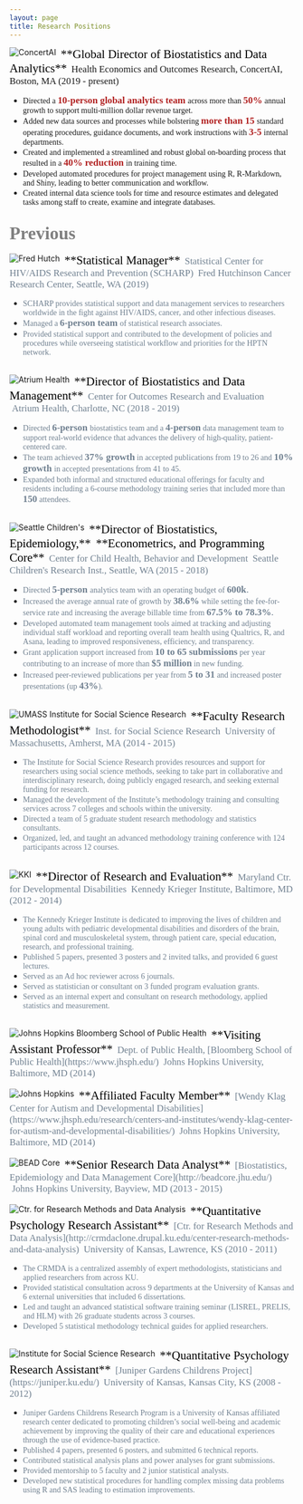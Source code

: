 ```yaml
---
layout: page
title: Research Positions 
---
```


<a href="https://www.concertai.com/">
<img align="left" src="https://media-exp1.licdn.com/dms/image/C4D0BAQG5X2Aib9GOhw/company-logo_100_100/0?e=1611187200&amp;v=beta&amp;t=WJ3NPnSAClnLeWcdCpRkslxn75PArCMGvWyKvugcl30" alt="ConcertAI"> </a> 
<span style="color:black; font-family:Palatino; font-size:1.5em;">&nbsp;**Global Director of Biostatistics and Data Analytics**</span>      
<span style="color:lightsteelblue4; font-family:Palatino; font-size:1.20em;">&nbsp;Health Economics and Outcomes Research, ConcertAI, Boston, MA (2019 - present)</span> <br clear="left"/>          
  
* <span style="color:lightsteelblue4; font-family:Palatino;"> Directed a </span> <span style="color:firebrick; font-family:Palatino; font-size:1.20em;">**10-person global analytics team**</span> <span style="color:lightsteelblue4; font-family:Palatino;"> across more than </span>  <span style="color:firebrick; font-family:Palatino; font-size:1.20em;">**50%**</span> <span style="color:lightsteelblue4; font-family:Palatino;">annual growth to support multi-million dollar revenue target. 
* <span style="color:lightsteelblue4; font-family:Palatino;">Added new data sources and processes while bolstering </span> <span style="color:firebrick; font-family:Palatino; font-size:1.20em;">**more than 15**</span> <span style="color:lightsteelblue4; font-family:Palatino;">standard operating procedures, guidance documents, and work instructions with </span> <span style="color:firebrick; font-family:Palatino; font-size:1.20em;">**3-5**</span> <span style="color:lightsteelblue4; font-family:Palatino;"> internal departments.</span>
* <span style="color:lightsteelblue4; font-family:Palatino;">Created and implemented a streamlined and robust global on-boarding process that resulted in a </span> <span style="color:firebrick; font-family:Palatino; font-size:1.20em;">**40% reduction**</span> <span style="color:lightsteelblue4; font-family:Palatino;"> in training time.</span>
* <span style="color:lightsteelblue4; font-family:Palatino;">Developed automated procedures for project management using R, R-Markdown, and Shiny, leading to better communication and workflow.</span> 
* <span style="color:lightsteelblue4; font-family:Palatino;">Created internal data science tools for time and resource estimates and delegated tasks among staff to create, examine and integrate databases.</span>   

## <span style="color:Grey; font-family:Palatino; font-size:1.50em;">Previous</span> 

<a href="http://www.fredhutch.org">
<img align="left" src="https://media-exp1.licdn.com/dms/image/C4E0BAQGWyiowk3H8hQ/company-logo_100_100/0?e=1611187200&amp;v=beta&amp;t=Q0Kq-SWFAEfHvBKOwr3f-McznOypsMO7Y7lWfs911qk" alt="Fred Hutch"> </a>
<span style="color:black; font-family:Palatino; font-size:1.5em;">&nbsp;**Statistical Manager**</span>       
<span style="color:slategrey; font-family:Palatino; font-size:1.20em;">&nbsp;Statistical Center for HIV/AIDS Research and Prevention (SCHARP)</span>       
<span style="color:slategrey; font-family:Palatino; font-size:1.20em;">&nbsp;Fred Hutchinson Cancer Research Center, Seattle, WA (2019)</span> <br clear="left"/>         

* <span style="color:slategrey; font-family:Palatino;">SCHARP provides statistical support and data management services to researchers worldwide in the fight against HIV/AIDS, cancer, and other infectious diseases.</span>  
* <span style="color:slategrey; font-family:Palatino;">Managed a </span><span style="color:slategrey; font-family:Palatino; font-size:1.20em;">**6-person team**</span> <span style="color:slategrey; font-family:Palatino;"> of statistical research associates.</span> 
* <span style="color:slategrey; font-family:Palatino;">Provided statistical support and contributed to the development of policies and procedures while overseeing statistical workflow and priorities for the HPTN network.</span>   

<br/>

<a href="https://atriumhealth.org">
<img align="left" src="https://media-exp1.licdn.com/dms/image/C510BAQGQL7fTUGOWgQ/company-logo_100_100/0?e=1611187200&amp;v=beta&amp;t=cw8MeJ_IMCJYcTux1ypV4Y8OnxKHqEEBmnOCj-QxnSs" alt="Atrium Health"> </a>
<span style="color:black; font-family:Palatino; font-size:1.5em;">&nbsp;**Director of Biostatistics and Data Management**</span>     
<span style="color:slategrey; font-family:Palatino; font-size:1.20em;">&nbsp;Center for Outcomes Research and Evaluation</span>         
<span style="color:slategrey; font-family:Palatino; font-size:1.20em;">&nbsp;Atrium Health, Charlotte, NC (2018 - 2019)</span> <br clear="left"/>            

* <span style="color:slategrey; font-family:Palatino;">Directed </span><span style="color:slategrey; font-family:Palatino; font-size:1.20em;">**6-person** </span><span style="color:slategrey; font-family:Palatino;">biostatistics team and a </span><span style="color:slategrey; font-family:Palatino; font-size:1.20em;">**4-person**</span><span style="color:slategrey; font-family:Palatino;"> data management team to support real-world evidence that advances the delivery of high-quality, patient-centered care.</span>  
* <span style="color:slategrey; font-family:Palatino;">The team achieved </span><span style="color:slategrey; font-family:Palatino; font-size:1.20em;">**37% growth**</span><span style="color:slategrey; font-family:Palatino;"> in accepted publications from 19 to 26 and </span><span style="color:slategrey; font-family:Palatino; font-size:1.20em;">**10% growth** </span><span style="color:slategrey; font-family:Palatino;"> in accepted presentations from 41 to 45.</span>  
* <span style="color:slategrey; font-family:Palatino;">Expanded both informal and structured educational offerings for faculty and residents including a 6-course methodology training series that included more than </span><span style="color:slategrey; font-family:Palatino; font-size:1.20em;">**150**</span><span style="color:slategrey; font-family:Palatino;"> attendees.</span> 

<br/>

<a href="https://www.seattlechildrens.org/research">
<img align="left" src="https://media-exp1.licdn.com/dms/image/C4E0BAQHdiK6X4_K2bg/company-logo_100_100/0?e=1611187200&amp;v=beta&amp;t=-OTbhUgAVwCkQzmzTNMfC1-BWYnx6GYpdYVV9gH08aY" alt="Seattle Children's"> </a>
<span style="color:black; font-family:Palatino; font-size:1.5em;">&nbsp;**Director of Biostatistics, Epidemiology,**</span>        
<span style="color:black; font-family:Palatino; font-size:1.5em;">&nbsp;**Econometrics, and Programming Core**</span>            
<span style="color:slategrey; font-family:Palatino; font-size:1.20em;">&nbsp;Center for Child Health, Behavior and Development</span>       
<span style="color:slategrey; font-family:Palatino; font-size:1.20em;">&nbsp;Seattle Children's Research Inst., Seattle, WA (2015 - 2018)</span> <br clear="left"/>             

* <span style="color:slategrey; font-family:Palatino;">Directed </span><span style="color:slategrey; font-family:Palatino; font-size:1.20em;">**5-person** </span><span style="color:slategrey; font-family:Palatino;">analytics team with an operating budget of </span><span style="color:slategrey; font-family:Palatino; font-size:1.20em;">**600k**.</span> 
* <span style="color:slategrey; font-family:Palatino;">Increased the average annual rate of growth by </span><span style="color:slategrey; font-family:Palatino; font-size:1.20em;">**38.6%**</span><span style="color:slategrey; font-family:Palatino;"> while setting the fee-for-service rate and increasing the average billable time from </span><span style="color:slategrey; font-family:Palatino; font-size:1.20em;">**67.5% to 78.3%**.</span> 
* <span style="color:slategrey; font-family:Palatino;">Developed automated team management tools aimed at tracking and adjusting individual staff workload and reporting overall team health using Qualtrics, R, and Asana, leading to improved responsiveness, efficiency, and transparency.</span> 
* <span style="color:slategrey; font-family:Palatino;">Grant application support increased from </span><span style="color:slategrey; font-family:Palatino; font-size:1.20em;">**10 to 65 submissions**</span><span style="color:slategrey; font-family:Palatino;"> per year contributing to an increase of more than </span><span style="color:slategrey; font-family:Palatino; font-size:1.20em;">**$5 million**</span><span style="color:slategrey; font-family:Palatino;"> in new funding.</span> 
* <span style="color:slategrey; font-family:Palatino;">Increased peer-reviewed publications per year from </span><span style="color:slategrey; font-family:Palatino; font-size:1.20em;">**5 to 31**</span><span style="color:slategrey; font-family:Palatino;"> and increased poster presentations (up </span><span style="color:slategrey; font-family:Palatino; font-size:1.20em;">**43%**</span><span style="color:slategrey; font-family:Palatino;">).</span>   

<br/>

<a href="https://www.umass.edu">
<img align="left" src="https://media-exp1.licdn.com/dms/image/C4D0BAQHlmqHddSrqGA/company-logo_100_100/0?e=1611187200&amp;v=beta&amp;t=tPGYJG6ist4hvgHHfhMwDeTIemJ1A4uSpWJCOqMZXnM" alt="UMASS Institute for Social Science Research"> </a>
<span style="color:black; font-family:Palatino; font-size:1.5em;">&nbsp;**Faculty Research Methodologist**</span>         
<span style="color:slategrey; font-family:Palatino; font-size:1.20em;">&nbsp;Inst. for Social Science Research</span>      
<span style="color:slategrey; font-family:Palatino; font-size:1.20em;">&nbsp;University of Massachusetts, Amherst, MA (2014 - 2015)</span> <br clear="left"/>             

* <span style="color:slategrey; font-family:Palatino;">The Institute for Social Science Research provides resources and support for researchers using social science methods, seeking to take part in collaborative and interdisciplinary research, doing publicly engaged research, and seeking external funding for research.</span> 
* <span style="color:slategrey; font-family:Palatino;">Managed the development of the Institute’s methodology training and consulting services across 7 colleges and schools within the university.</span> 
* <span style="color:slategrey; font-family:Palatino;">Directed a team of 5 graduate student research methodology and statistics consultants.</span>
* <span style="color:slategrey; font-family:Palatino;">Organized, led, and taught an advanced methodology training conference with 124 participants across 12 courses.</span>   

<br/>

<a href="https://www.kennedykrieger.org">
<img align="left" src="https://media-exp1.licdn.com/dms/image/C4D0BAQGP79V2w9qMWQ/company-logo_100_100/0?e=1611187200&amp;v=beta&amp;t=w8Mv0Nb6mpSyznV2kG4Yx5X0vcFzTxnJ9cghahPvxWo" alt="KKI"> </a>
<span style="color:black; font-family:Palatino; font-size:1.5em;">&nbsp;**Director of Research and Evaluation**</span>     
<span style="color:slategrey; font-family:Palatino; font-size:1.20em;">&nbsp;Maryland Ctr. for Developmental Disabilities</span>      
<span style="color:slategrey; font-family:Palatino; font-size:1.20em;">&nbsp;Kennedy Krieger Institute, Baltimore, MD (2012 - 2014)</span> <br clear="left"/>       

* <span style="color:slategrey; font-family:Palatino;">The Kennedy Krieger Institute is dedicated to improving the lives of children and young adults with pediatric developmental disabilities and disorders of the brain, spinal cord and musculoskeletal system, through patient care, special education, research, and professional training.</span>
* <span style="color:slategrey; font-family:Palatino;">Published 5 papers, presented 3 posters and 2 invited talks, and provided 6 guest lectures.</span> 
* <span style="color:slategrey; font-family:Palatino;">Served as an Ad hoc reviewer across 6 journals.</span> 
* <span style="color:slategrey; font-family:Palatino;">Served as statistician or consultant on 3 funded program evaluation grants.</span> 
* <span style="color:slategrey; font-family:Palatino;">Served as an internal expert and consultant on research methodology, applied statistics and measurement.</span>  

<br/>

<a href="https://www.jhu.edu">
<img align="left" src="https://media-exp1.licdn.com/dms/image/C560BAQGjZPHyW5gNxw/company-logo_100_100/0?e=1611187200&amp;v=beta&amp;t=7PrUUniOcAYe2gjgdTwkQfFTZCbRl1qFxe2HT7-Two0" loading="lazy" alt="Johns Hopkins Bloomberg School of Public Health" alt="Bloomberg"> </a>
<span style="color:black; font-family:Palatino; font-size:1.5em;">&nbsp;**Visiting Assistant Professor**</span>        
<span style="color:slategrey; font-family:Palatino; font-size:1.20em;">&nbsp;Dept. of Public Health, [Bloomberg School of Public Health](https://www.jhsph.edu/)</span>       
<span style="color:slategrey; font-family:Palatino; font-size:1.20em;">&nbsp;Johns Hopkins University, Baltimore, MD (2014)</span> <br clear="left"/>       

<br/>

<a href="https://www.jhu.edu">
<img align="left" src="https://media-exp1.licdn.com/dms/image/C560BAQHPOfV7Wl0x-A/company-logo_100_100/0?e=1611187200&amp;v=beta&amp;t=XpYHO_KVvdjUs9_akZ4VqTYGO37KQE5Vz8VbRHc42uk" alt="Johns Hopkins"> </a>
<span style="color:black; font-family:Palatino; font-size:1.5em;">&nbsp;**Affiliated Faculty Member**</span>      
<span style="color:slategrey; font-family:Palatino; font-size:1.20em;">&nbsp;[Wendy Klag Center for Autism and Developmental Disabilities](https://www.jhsph.edu/research/centers-and-institutes/wendy-klag-center-for-autism-and-developmental-disabilities/)</span>            
<span style="color:slategrey; font-family:Palatino; font-size:1.20em;">&nbsp;Johns Hopkins University, Baltimore, MD (2014)</span> <br clear="left"/>       

<br/>

<a href="http://beadcore.jhu.edu/">
<img align="left" src="https://media-exp1.licdn.com/dms/image/C560BAQFdwR1hw5xO_Q/company-logo_100_100/0?e=1611187200&amp;v=beta&amp;t=zuyR_Ny4YBwLKdi6G6ax2fk8l9a2IO7k7DVuesQcL18" alt="BEAD Core"> </a>
<span style="color:black; font-family:Palatino; font-size:1.5em;">&nbsp;**Senior Research Data Analyst**</span>         
<span style="color:slategrey; font-family:Palatino; font-size:1.20em;">&nbsp;[Biostatistics, Epidemiology and Data Management Core](http://beadcore.jhu.edu/)</span>             <span style="color:slategrey; font-family:Palatino; font-size:1.20em;">&nbsp;Johns Hopkins University, Bayview, MD (2013 - 2015)</span> <br clear="left"/>     

<br/>

<a href="http://crmdaclone.drupal.ku.edu/center-research-methods-and-data-analysis">
<img align="left" src="https://media-exp1.licdn.com/dms/image/C560BAQElz1V5OAq2Ug/company-logo_100_100/0?e=1611187200&amp;v=beta&amp;t=CDR8AI8xc-5UUiHeT7kIcDaIajOtgQ0Ay2fb-WXmFjs" alt="Ctr. for Research Methods and Data Analysis"> </a>
<span style="color:black; font-family:Palatino; font-size:1.5em;">&nbsp;**Quantitative Psychology Research Assistant**</span>     
<span style="color:slategrey; font-family:Palatino; font-size:1.20em;">&nbsp;[Ctr. for Research Methods and Data Analysis](http://crmdaclone.drupal.ku.edu/center-research-methods-and-data-analysis)</span>           
<span style="color:slategrey; font-family:Palatino; font-size:1.20em;">&nbsp;University of Kansas, Lawrence, KS (2010 - 2011)</span> <br clear="left"/>    

* <span style="color:slategrey; font-family:Palatino;">The CRMDA is a centralized assembly of expert methodologists, statisticians and applied researchers from across KU.</span> 
* <span style="color:slategrey; font-family:Palatino;">Provided statistical consultation across 9 departments at the University of Kansas and 6 external universities that included 6 dissertations.</span>  
* <span style="color:slategrey; font-family:Palatino;">Led and taught an advanced statistical software training seminar (LISREL, PRELIS, and HLM) with 26 graduate students across 3 courses.</span>  
* <span style="color:slategrey; font-family:Palatino;">Developed 5 statistical methodology technical guides for applied researchers.</span>  
  
<br/>

<a href="https://juniper.ku.edu/">
<img align="left" src="https://media-exp1.licdn.com/dms/image/C560BAQElz1V5OAq2Ug/company-logo_100_100/0?e=1611187200&amp;v=beta&amp;t=CDR8AI8xc-5UUiHeT7kIcDaIajOtgQ0Ay2fb-WXmFjs" alt="Institute for Social Science Research"> </a>
<span style="color:black; font-family:Palatino; font-size:1.5em;">&nbsp;**Quantitative Psychology Research Assistant**</span>     
<span style="color:slategrey; font-family:Palatino; font-size:1.20em;">&nbsp;[Juniper Gardens Childrens Project](https://juniper.ku.edu/)</span>      
<span style="color:slategrey; font-family:Palatino; font-size:1.20em;">&nbsp;University of Kansas, Kansas City, KS (2008 - 2012)</span> <br clear="left"/>    

* <span style="color:slategrey; font-family:Palatino;">Juniper Gardens Childrens Research Program is a University of Kansas affiliated research center dedicated to promoting children’s social well-being and academic achievement by improving the quality of their care and educational experiences through the use of evidence-based practice.</span> 
* <span style="color:slategrey; font-family:Palatino;">Published 4 papers, presented 6 posters, and submitted 6 technical reports.</span>  
* <span style="color:slategrey; font-family:Palatino;">Contributed statistical analysis plans and power analyses for grant submissions.</span>  
* <span style="color:slategrey; font-family:Palatino;">Provided mentorship to 5 faculty and 2 junior statistical analysts.</span>  
* <span style="color:slategrey; font-family:Palatino;">Developed new statistical procedures for handling complex missing data problems using R and SAS leading to estimation improvements.</span>  
 

